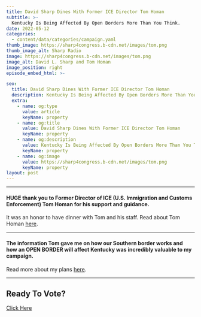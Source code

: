 ```yaml
---
title: David Sharp Dines With Former ICE Director Tom Homan
subtitle: >-
  Kentucky Is Being Affected By Open Borders More Than You Think.
date: 2022-05-12
categories:
  - content/data/categories/campaign.yaml
thumb_image: https://sharp4congress.b-cdn.net/images/tom.png
thumb_image_alt: Sharp Radio
image: https://sharp4congress.b-cdn.net/images/tom.png
image_alt: David L. Sharp and Tom Homan
image_position: right
episode_embed_html: >-

seo:
  title: David Sharp Dines With Former ICE Director Tom Homan
  description: Kentucky Is Being Affected By Open Borders More Than You Think.
  extra:
    - name: og:type
      value: article
      keyName: property
    - name: og:title
      value: David Sharp Dines With Former ICE Director Tom Homan
      keyName: property
    - name: og:description
      value: Kentucky Is Being Affected By Open Borders More Than You Think.
      keyName: property
    - name: og:image
      value: https://sharp4congress.b-cdn.net/images/tom.png
      keyName: property
layout: post
---
```

---
#### HUGE thank you to Former Director of ICE (U.S. Immigration and Customs Enforcement) Tom Homan for his support and guidance.

It was an honor to have dinner with Tom and his staff.
Read about Tom Homan [here](https://www.foxnews.com/person/h/tom-homan
).

---

#### The information Tom gave me on how our Southern border works and how an OPEN BORDER will affect Kentucky was incredibly valuable to my campaign.

Read more about my plans [here](/platform).

---
## Ready To Vote?
[Click Here](/vote)
